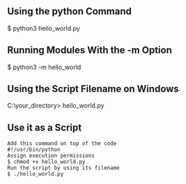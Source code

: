 ## Using the python Command
$ python3 hello_world.py

## Running Modules With the -m Option
$ python3 -m hello_world

## Using the Script Filename on Windows
C:\your_directory> hello_world.py

## Use it as a Script
    Add this command on top of the code
    #!/usr/bin/python
    Assign execution permissions
    $ chmod +x hello_world.py
    Run the script by using its filename
    $ ./hello_world.py